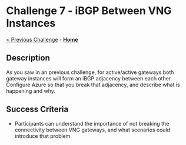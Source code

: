 # Challenge 7 - iBGP Between VNG Instances

[< Previous Challenge](./06-communities.md) - **[Home](../README.md)**

## Description

As you saw in an previous challenge, for active/active gateways both gateway instances will form an iBGP adjacency between each other. Configure Azure so that you break that adjacency, and describe what is happening and why.

## Success Criteria

- Participants can understand the importance of not breaking the connectivity between VNG gateways, and what scenarios could introduce that problem
